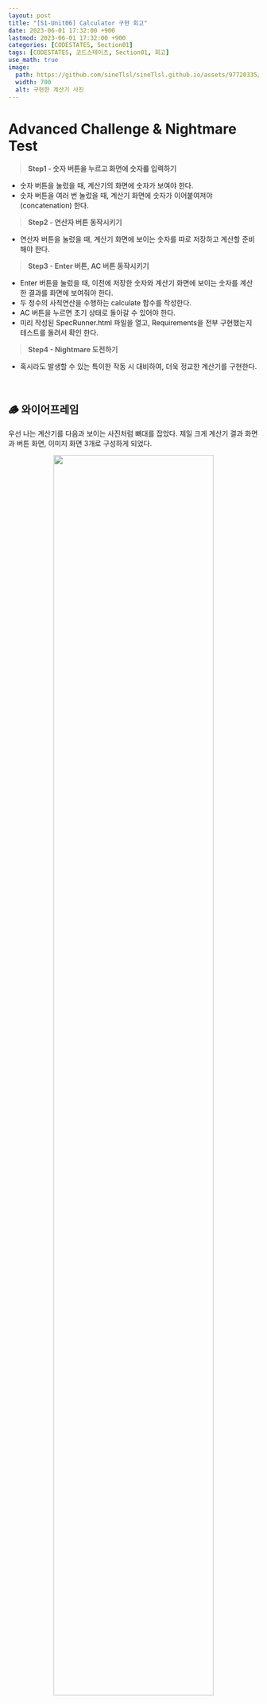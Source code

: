 ```yaml
---
layout: post
title: "[S1-Unit06] Calculator 구현 회고"
date: 2023-06-01 17:32:00 +900
lastmod: 2023-06-01 17:32:00 +900
categories: [CODESTATES, Section01]
tags: [CODESTATES, 코드스테이츠, Section01, 회고]
use_math: true
image: 
  path: https://github.com/sineTlsl/sineTlsl.github.io/assets/97720335/8ac2c1a4-622c-4040-84cc-dd9345b7780d
  width: 700
  alt: 구현한 계산기 사진
---
```


# Advanced Challenge & Nightmare Test
> **Step1 - 숫자 버튼을 누르고 화면에 숫자를 입력하기**
- 숫자 버튼을 눌렀을 때, 계산기의 화면에 숫자가 보여야 한다.
- 숫자 버튼을 여러 번 눌렀을 때, 계산기 화면에 숫자가 이어붙여져야(concatenation) 한다.

> **Step2 - 연산자 버튼 동작시키기**
- 연산자 버튼을 눌렀을 때, 계산기 화면에 보이는 숫자를 따로 저장하고 계산할 준비해야 한다.<br>

> **Step3 - Enter 버튼, AC 버튼 동작시키기**
- Enter 버튼을 눌렀을 때, 이전에 저장한 숫자와 계산기 화면에 보이는 숫자를 계산한 결과를 화면에 보여줘야 한다.
- 두 정수의 사칙연산을 수행하는 calculate 함수를 작성한다.
- AC 버튼을 누르면 초기 상태로 돌아갈 수 있어야 한다.
- 미리 작성된 SpecRunner.html 파일을 열고, Requirements을 전부 구현했는지 테스트를 돌려서 확인 한다.

>**Step4 - Nightmare 도전하기**
- 혹시라도 발생할 수 있는 특이한 작동 시 대비하여, 더욱 정교한 계산기를 구현한다.

<br>

## 🪵 와이어프레임 
우선 나는 계산기를 다음과 보이는 사진처럼 뼈대를 잡았다. 제일 크게 계산기 결과 화면과 버튼 화면, 이미지 화면 3개로 구성하게 되었다.

<center>
  <img src="https://github.com/sineTlsl/sineTlsl.github.io/assets/97720335/a48b3efb-9226-4c52-aba0-b6cb8ac22446" width="80%" />
</center>

## 👩🏻‍💻 MY CODE
### 1. HTML 코드

계산 결과화면을 다른 분들 `input` 으로 많이 하시는 것 같은데 나는 `div` 가 좀 더 익숙해서 그런지 div로 사용하게 되었다.

```html
<body>
  <div id="wrap">
    <div id="result">
      <div id="result_text">0</div>
    </div>
    <div id="calcBtn_sec">
      <div class="calcBtn">
        <button class="clear double">AC</button>
        <button class="operator">%</button>
        <button class="operator">/</button>
      </div>
      <div class="calcBtn">
        <button class="number">7</button>
        <button class="number">8</button>
        <button class="number">9</button>
        <button class="operator">x</button>
      </div>
      <div class="calcBtn">
        <button class="number">4</button>
        <button class="number">5</button>
        <button class="number">6</button>
        <button class="operator">-</button>
      </div>
      <div class="calcBtn">
        <button class="number">1</button>
        <button class="number">2</button>
        <button class="number">3</button>
        <button class="operator">+</button>
      </div>
      <div class="calcBtn">
        <button class="number double">0</button>
        <button class="decimal">.</button>
        <button class="calculate">=</button>
      </div>
    </div>
    <div class="png_sec">
      <span>We</span>
      <img src="./webare.png">
      <span>Bare</span>
    </div>
  </div>
  <script src="./script.js"></script>
</body>
```

### 2. CSS 코드

나는 심플한 디자인을 좋아하여 깔끔하게 구현하였다. 그러다보니 여러 색을 사용하지 않았고, 밋밋할 수 있는 요소를 그림자 효과를 주어 생동감을 주게되었다.

```css
* {
  box-sizing: border-box;
}

html,
body {
  margin: 0;
  padding: 0;
  font-family: 'Yeon Sung', cursive;
}

body {
  display: flex;
  justify-content: center;
  align-items: center;
  min-height: 100vh;
  background-color: #e0e0e0; 
}

img {
  width: 35%;
}

#wrap {
  display: flex;
  flex-direction: column;
  justify-content: center;
  align-items: center;

  max-width: 400px;
  width: 100%;
  max-height: 690px;
  height: 100vh;

  border-radius: 30px;
  background: #e0e0e0;
  box-shadow: 15px 15px 15px #bebebe, -15px -15px 15px #bebebe;
}

#result {
  display: flex;
  align-items: flex-end;
  justify-content: flex-end;
  background-color: #eabcb8;
  height: 17%;
  width: 90%;
  padding: 0 20px 10px 0;
  border-radius: 10px 10px 0 0;
  margin-top: 10%;
}

#result_text {
  border: 0;
  width: 90%;
  font-size: 50px;
  text-align: right;
  font-weight: 500;
  text-shadow: 2px 5px 5px rgb(172, 109, 109);
}

#calcBtn_sec {
  background-color: #fff;
  height: 55%;
  width: 90%;
  border-radius: 0 0 10px 10px;

  display: flex;
  flex-direction: column;
  justify-content: center;
  align-items: center;
  
  padding: 0 0.5rem;
  overflow: hidden auto;
}

#calcBtn_sec .calcBtn {
  display: flex;
  justify-content: center;
  align-items: center;
  width: 100%;
  margin: 1rem;
  height: 10%;
}


#calcBtn_sec .calcBtn .double {
  width: 24rem;
}

#calcBtn_sec .calcBtn .clear, .number, .operator, .decimal, .calculate {
  font-size: 17px;
  margin: 0.2rem;
  font-weight: 900;
}

button {
  background-color: #eee;
  border: none;
  padding: 1rem;
  font-size: 1rem;
  width: 10rem;
  border-radius: 1rem;
  color: lightcoral;
  box-shadow: 0 0.4rem #dfd9d9;
  cursor: pointer;
  font-family: 'Yeon Sung', cursive;
}

button:hover {
  color: white;
  box-shadow: 0 0.2rem #dfd9d9;
  transform: translateY(0.2rem);
}

button:hover:not(:disabled) {
  background: lightcoral;
  color: white;
  text-shadow: 0 0.1rem #bcb4b4;
}

button:disabled {
  cursor: auto;
  color: grey;
}

.png_sec {
  display: flex;
  justify-content: center;
  align-items: flex-end;
  padding-top: 5%;
}
```
<br>

### <span style="color: #535353">3. JavaScript 코드</span>
```javascript
const calculator = document.querySelector('#wrap'); 
const buttons = calculator.querySelector('#calcBtn_sec');
const display = document.querySelector('#result_text'); 

// 두 정수의 사칙연산을 수행하는 calculate 함수
function calculate(n1, operator, n2) {
  let result = 0;

  if (operator === '+') {
    result = Number(n1) + Number(n2);
  } else if (operator === "-") {
    result = Number(n1) - Number(n2);
  } else if (operator === "x") {
    result = Number(n1) * Number(n2);
  } else if (operator === "/") {
    result = Number(n1) / Number(n2);
  } else if (operator === "%") {
    result = Number(n1) % Number(n2);
  }
  result = result.toString();

  // 계산 결과의 값이 현재 계산기 크기보다 커지지 않도록 글자수 조정
  return result.length > 7 ? Number(result).toPrecision(8) : result;
}

let firstNum, operatorForAdvanced, previousKey, previousNum;

buttons.addEventListener('click', function (event) {
  const target = event.target; 
  const action = target.classList[0];
  const buttonContent = target.textContent; 

  if (target.matches('button')) {
    // 숫자 버튼을 누르고 화면에 입력하기
    if (action === 'number') {
      if (display.textContent === '0') {
        display.textContent = buttonContent;
      } else {
        if (display.textContent !== firstNum) {
          display.textContent += buttonContent;
        } else {
          display.textContent = buttonContent;
        }
      }
      previousKey = 'number';
    }

    // 연산자 버튼 동작시키기
    if (action === 'operator') {
      if (firstNum && operatorForAdvanced && previousKey !== 'operator' && previousKey !== 'calculate') {
        display.textContent = calculate(firstNum, operatorForAdvanced, display.textContent);
      }
      firstNum = display.textContent; 
      operatorForAdvanced = buttonContent;

      previousKey = 'operator';
    }
    
    // 소수점 버튼 동작시키기
    if (action === 'decimal') {
      if (!display.textContent.includes('.')) {
        if (previousKey !== 'operator') {
          display.textContent += buttonContent;
        } else {
          display.textContent = '0.'; 
        }
      }
      previousKey = 'decimal';
    }

    // AC 버튼 동작시키기
    if (action === 'clear') {
      firstNum = '';
      operatorForAdvanced = '';
      display.textContent = '0';

      previousKey = 'clear';
    }

    // Enter 버튼 동작시키기
    if (action === 'calculate') {
      previousNum = display.textContent;
      if (operatorForAdvanced === undefined || operatorForAdvanced === '') {
        display.textContent = previousNum;
      } else {
        if (previousKey === 'calculate') {
          display.textContent = calculate(previousNum, operatorForAdvanced, firstNum);
        } else {
          display.textContent = calculate(firstNum, operatorForAdvanced, display.textContent);
        }
      }
      previousKey = 'calculate';
    }
  }
});
```

<br>

## Feelings ...
틀이 있었는데 그 틀을 깨면서 엉터리 코드를 작성하였다.. ㅎㅎ 나중에 주어진 변수로만 사용할려다보니까 갑자기 머리가 아프기 시작했고.. 어쩌다.. 어쩌다 정신놓고 하다보니 완성하게 되었다. 원래 코드는 조금 더 복잡하고 기능이 부족한 느낌이였는데, 이번에 과제를 하면서 내가 놓쳤던 부분의 정교한 계산까지 할 수 있는 기능을 구현하여 더 깔끔한 코드로 탄생하였다 🐥 기존 CSS는 저게 아니었는데 좀 더 심플하게 수정해봤다. 사진은 내가 제일 좋아하는 위베어 이미지로 ..!!

## Findings ...
코드를 구성하기 전에 과제에서 기본적으로 주어진 틀인 `textContent` 를 처음으로 사용하게 되었다.
```js
const buttonContent = target.textContent; // 클릭된 HTML 엘리먼트의 텍스트 정보를 가져옵니다.
```

`innerText` 를 지금까지 사용하였던 나는 `textContent` 가 생소하였다. 그러다 둘의 차이점을 찾아보게 되었고 새로 알게된 내용은 다음과 같다.

### innerText와 textContent 차이점
| innerText | textContent |
| :---: | :---: |
| **사람이 읽을 수 있는 요소**만 처리 | `<script>` 와 `<style>` 요소를 포함한 모든 요소의 콘텐츠를 가져옴 |
| 스타일링을 고려하며 **숨겨진** 요소의 텍스트는 반환하지 않음 | 노드의 모든 요소를 반환 |

- 또한, `innerText` 의 CSS 고려로 인해, `innerText` 값을 읽으면 최신 계산값을 반영하기 위해 [리플로우](https://developer.mozilla.org/ko/docs/Glossary/Reflow)가 발생한다. (리플로우 계산은 비싸므로 가능하면 피해야 한다.)
- Internet Explorer 기준, innerText를 수정하면 요소의 모든 자식 노드를 제거하고, 모든 자손 텍스트 노드를 영구히 파괴한다. 이로 인해, 해당 텍스트 노드를 이후에 다른 노드는 물론 같은 노드에 삽입하는 것도 불가능하다.